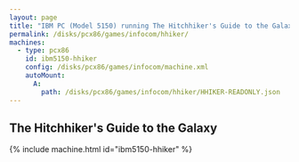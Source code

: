 ```yaml
---
layout: page
title: "IBM PC (Model 5150) running The Hitchhiker's Guide to the Galaxy"
permalink: /disks/pcx86/games/infocom/hhiker/
machines:
  - type: pcx86
    id: ibm5150-hhiker
    config: /disks/pcx86/games/infocom/machine.xml
    autoMount:
      A:
        path: /disks/pcx86/games/infocom/hhiker/HHIKER-READONLY.json
---
```


The Hitchhiker's Guide to the Galaxy
---

{% include machine.html id="ibm5150-hhiker" %}

